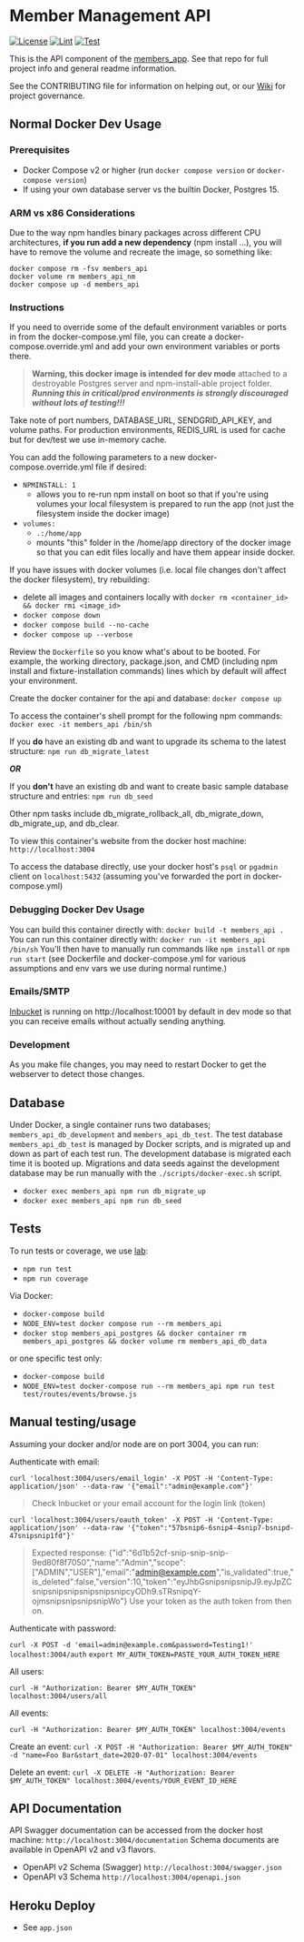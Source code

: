 # Member Management API

[![License](https://img.shields.io/badge/License-Apache%202.0-blue.svg)](https://opensource.org/licenses/Apache-2.0) [![Lint](https://github.com/heatsynclabs/members_api/actions/workflows/lint.yml/badge.svg)](https://github.com/heatsynclabs/members_api/actions/workflows/lint.yml) [![Test](https://github.com/heatsynclabs/members_api/actions/workflows/test.yml/badge.svg)](https://github.com/heatsynclabs/members_api/actions/workflows/test.yml)

This is the API component of the [members_app](https://github.com/heatsynclabs/members_app). See that repo for full project info and general readme information.

See the CONTRIBUTING file for information on helping out, or our [Wiki](https://wiki.heatsynclabs.org/wiki/HSL_API) for project governance.

## Normal Docker Dev Usage

### Prerequisites

- Docker Compose v2 or higher (run `docker compose version` or `docker-compose version`)
- If using your own database server vs the builtin Docker, Postgres 15.

### ARM vs x86 Considerations

Due to the way npm handles binary packages across different CPU architectures, **if you run add a new dependency** (npm install ...), you will have to remove the volume and recreate the image, so something like:

```
docker compose rm -fsv members_api
docker volume rm members_api_nm
docker compose up -d members_api
```

### Instructions

<!--**Consider following the Docker instructions in the `members_app` repo instead of here, to get a full environment going instead of piecemeal with just the API.**-->

If you need to override some of the default environment variables or ports in from the docker-compose.yml file, you can create a docker-compose.override.yml and add your own environment variables or ports there.

  > **Warning, this docker image is intended for dev mode** attached to a destroyable Postgres server and npm-install-able project folder. ***Running this in critical/prod environments is strongly discouraged without lots of testing!!!***

Take note of port numbers, DATABASE_URL, SENDGRID_API_KEY, and volume paths. For production environments, REDIS_URL is used for cache but for dev/test we use in-memory cache.

You can add the following parameters to a new docker-compose.override.yml file if desired:
  - `NPMINSTALL: 1`
    - allows you to re-run npm install on boot so that if you're using volumes your local filesystem is prepared to run the app (not just the filesystem inside the docker image)
  - `volumes:`
      - `.:/home/app`
      - mounts "this" folder in the /home/app directory of the docker image so that you can edit files locally and have them appear inside docker.

If you have issues with docker volumes (i.e. local file changes don't affect the docker filesystem), try rebuilding:
  - delete all images and containers locally with `docker rm <container_id> && docker rmi <image_id>`
  - `docker compose down`
  - `docker compose build --no-cache`
  - `docker compose up --verbose`

Review the `Dockerfile` so you know what's about to be booted. For example, the working directory, package.json, and CMD (including npm install and fixture-installation commands) lines which by default will affect your environment.

Create the docker container for the api and database:
`docker compose up`

To access the container's shell prompt for the following npm commands:
`docker exec -it members_api /bin/sh`

If you **do** have an existing db and want to upgrade its schema to the latest structure:
`npm run db_migrate_latest`

***OR***

If you **don't** have an existing db and want to create basic sample database structure and entries:
`npm run db_seed`

Other npm tasks include db_migrate_rollback_all, db_migrate_down, db_migrate_up, and db_clear.

To view this container's website from the docker host machine: `http://localhost:3004`

To access the database directly, use your docker host's `psql` or `pgadmin` client on `localhost:5432` (assuming you've forwarded the port in docker-compose.yml)

<!--Note that this app is just the API, so again if you want a working app you probably want to check out the `members_app` repo.-->

### Debugging Docker Dev Usage

You can build this container directly with: `docker build -t members_api .`
You can run this container directly with: `docker run -it members_api /bin/sh`
You'll then have to manually run commands like `npm install` or `npm run start` (see Dockerfile and docker-compose.yml for various assumptions and env vars we use during normal runtime.)

### Emails/SMTP

[Inbucket](https://inbucket.org) is running on http://localhost:10001 by default in dev mode so that you can receive emails without actually sending anything.

### Development

As you make file changes, you may need to restart Docker to get the webserver to detect those changes.

## Database

Under Docker, a single container runs two databases; `members_api_db_development` and `members_api_db_test`.
The test database `members_api_db_test` is managed by Docker scripts, and is migrated up and down as part of each test run.
The development database is migrated each time it is booted up.
Migrations and data seeds against the development database may be run manually with the `./scripts/docker-exec.sh` script.

  - `docker exec members_api npm run db_migrate_up`
  - `docker exec members_api npm run db_seed`

## Tests

To run tests or coverage, we use [lab](https://hapi.dev/module/lab/):

  - `npm run test`
  - `npm run coverage`

Via Docker:

  - `docker-compose build`
  - `NODE_ENV=test docker compose run --rm members_api`
  - `docker stop members_api_postgres && docker container rm members_api_postgres && docker volume rm members_api_db_data`

  or one specific test only:

  - `docker-compose build`
  - `NODE_ENV=test docker-compose run --rm members_api npm run test test/routes/events/browse.js`

## Manual testing/usage

Assuming your docker and/or node are on port 3004, you can run:

Authenticate with email:

`curl 'localhost:3004/users/email_login' -X POST -H 'Content-Type: application/json' --data-raw '{"email":"admin@example.com"}'`

> Check Inbucket or your email account for the login link (token)

`curl 'localhost:3004/users/oauth_token' -X POST -H 'Content-Type: application/json' --data-raw '{"token":"57bsnip6-6snip4-4snip7-bsnipd-47snipsnip1fd"}'`

> Expected response: {"id":"6d1b52cf-snip-snip-snip-9ed80f8f7050","name":"Admin","scope":["ADMIN","USER"],"email":"admin@example.com","is_validated":true,"is_deleted":false,"version":10,"token":"eyJhbGsnipsnipsnipJ9.eyJpZCsnipsnipsnipsnipsnipsnipcyODh9.sTRsnipqY-ojmsnipsnipsnipsnipWo"}
> Use your token as the auth token from then on.

Authenticate with password:

  `curl -X POST -d 'email=admin@example.com&password=Testing1!' localhost:3004/auth`
  `export MY_AUTH_TOKEN=PASTE_YOUR_AUTH_TOKEN_HERE`

All users:

  `curl -H "Authorization: Bearer $MY_AUTH_TOKEN" localhost:3004/users/all`

All events:

  `curl -H "Authorization: Bearer $MY_AUTH_TOKEN" localhost:3004/events`

Create an event:
  `curl -X POST -H "Authorization: Bearer $MY_AUTH_TOKEN" -d "name=Foo Bar&start_date=2020-07-01" localhost:3004/events`

Delete an event:
  `curl -X DELETE -H "Authorization: Bearer $MY_AUTH_TOKEN" localhost:3004/events/YOUR_EVENT_ID_HERE`

## API Documentation
API Swagger documentation can be accessed from the docker host machine: `http://localhost:3004/documentation`
Schema documents are available in OpenAPI v2 and v3 flavors.
* OpenAPI v2 Schema (Swagger) `http://localhost:3004/swagger.json`
* OpenAPI v3 Schema `http://localhost:3004/openapi.json`

## Heroku Deploy

- See `app.json`
